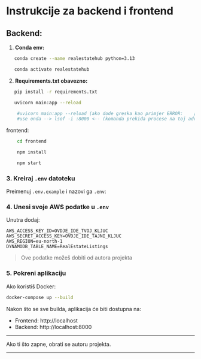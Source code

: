 # Instrukcije za backend i frontend


## Backend:
1. **Conda env:**
```bash
   conda create --name realestatehub python=3.13
```

```bash
   conda activate realestatehub 
```
2. **Requirements.txt obavezno:**

```bash
   pip install -r requirements.txt
```

```bash
   uvicorn main:app --reload
```

```bash 
    #uvicorn main:app --reload (ako dode greska kao primjer ERROR:    [Errno 48] Address already in 
    #use onda --> lsof -i :8000 <-- (komanda prekida procese na toj adresi))
````

frontend: 

```bash
    cd frontend
```
```bash
    npm install
```
```bash
    npm start
```


### 3. Kreiraj `.env` datoteku

Preimenuj `.env.example` i nazovi ga `.env`:


### 4. Unesi svoje AWS podatke u `.env` 

Unutra dodaj:
```
AWS_ACCESS_KEY_ID=OVDJE_IDE_TVOJ_KLJUC
AWS_SECRET_ACCESS_KEY=OVDJE_IDE_TAJNI_KLJUC
AWS_REGION=eu-north-1
DYNAMODB_TABLE_NAME=RealEstateListings
```

> Ove podatke možeš dobiti od autora projekta 

### 5. Pokreni aplikaciju

Ako koristiš Docker:

```bash
docker-compose up --build
```
Nakon što se sve builda, aplikacija će biti dostupna na:

- Frontend: http://localhost
- Backend: http://localhost:8000
---

Ako ti što zapne, obrati se autoru projekta.

---


